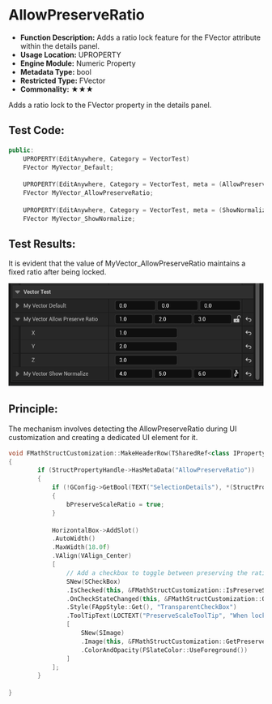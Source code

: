 # AllowPreserveRatio

- **Function Description:** Adds a ratio lock feature for the FVector attribute within the details panel.
- **Usage Location:** UPROPERTY
- **Engine Module:** Numeric Property
- **Metadata Type:** bool
- **Restricted Type:** FVector
- **Commonality:** ★★★

Adds a ratio lock to the FVector property in the details panel.

## Test Code:

```cpp
public:
	UPROPERTY(EditAnywhere, Category = VectorTest)
	FVector MyVector_Default;

	UPROPERTY(EditAnywhere, Category = VectorTest, meta = (AllowPreserveRatio))
	FVector MyVector_AllowPreserveRatio;

	UPROPERTY(EditAnywhere, Category = VectorTest, meta = (ShowNormalize))
	FVector MyVector_ShowNormalize;
```

## Test Results:

It is evident that the value of MyVector_AllowPreserveRatio maintains a fixed ratio after being locked.

![AllowPreserveRatio](AllowPreserveRatio.gif)

## Principle:

The mechanism involves detecting the AllowPreserveRatio during UI customization and creating a dedicated UI element for it.

```cpp
void FMathStructCustomization::MakeHeaderRow(TSharedRef<class IPropertyHandle>& StructPropertyHandle, FDetailWidgetRow& Row)
{
		if (StructPropertyHandle->HasMetaData("AllowPreserveRatio"))
		{
			if (!GConfig->GetBool(TEXT("SelectionDetails"), *(StructPropertyHandle->GetProperty()->GetName() + TEXT("_PreserveScaleRatio")), bPreserveScaleRatio, GEditorPerProjectIni))
			{
				bPreserveScaleRatio = true;
			}

			HorizontalBox->AddSlot()
			.AutoWidth()
			.MaxWidth(18.0f)
			.VAlign(VAlign_Center)
			[
				// Add a checkbox to toggle between preserving the ratio of x,y,z components of scale when a value is entered
				SNew(SCheckBox)
				.IsChecked(this, &FMathStructCustomization::IsPreserveScaleRatioChecked)
				.OnCheckStateChanged(this, &FMathStructCustomization::OnPreserveScaleRatioToggled, StructWeakHandlePtr)
				.Style(FAppStyle::Get(), "TransparentCheckBox")
				.ToolTipText(LOCTEXT("PreserveScaleToolTip", "When locked, scales uniformly based on the current xyz scale values so the object maintains its shape in each direction when scaled"))
				[
					SNew(SImage)
					.Image(this, &FMathStructCustomization::GetPreserveScaleRatioImage)
					.ColorAndOpacity(FSlateColor::UseForeground())
				]
			];
		}

}
```